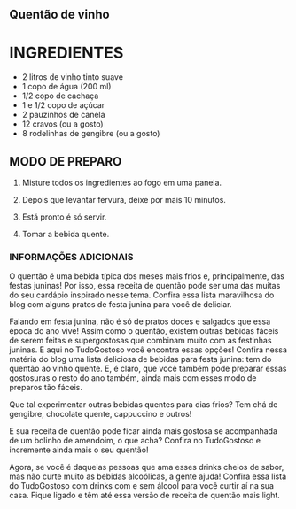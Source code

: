 ## Quentão de vinho

# INGREDIENTES

- 2 litros de vinho tinto suave
- 1 copo de água (200 ml)
- 1/2 copo de cachaça
- 1 e 1/2 copo de açúcar
- 2 pauzinhos de canela
- 12 cravos (ou a gosto)
- 8 rodelinhas de gengibre (ou a gosto)

## MODO DE PREPARO

1. Misture todos os ingredientes ao fogo em uma panela.

2. Depois que levantar fervura, deixe por mais 10 minutos.

3. Está pronto é só servir.

4. Tomar a bebida quente.

### INFORMAÇÕES ADICIONAIS

O quentão é uma bebida típica dos meses mais frios e, principalmente, das festas juninas! Por isso, essa receita de quentão pode ser uma das muitas do seu cardápio inspirado nesse tema. Confira essa lista maravilhosa do blog com alguns pratos de festa junina para você de deliciar. 

Falando em festa junina, não é só de pratos doces e salgados que essa época do ano vive! Assim como o quentão, existem outras bebidas fáceis de serem feitas e supergostosas que combinam muito com as festinhas juninas. E aqui no TudoGostoso você encontra essas opções! Confira nessa matéria do blog uma lista deliciosa de bebidas para festa junina: tem do quentão ao vinho quente. E, é claro, que você também pode preparar essas gostosuras o resto do ano também, ainda mais com esses modo de preparos tão fáceis. 

Que tal experimentar outras bebidas quentes para dias frios? Tem chá de gengibre, chocolate quente, cappuccino e outros!

E sua receita de quentão pode ficar ainda mais gostosa se acompanhada de um bolinho de amendoim, o que acha? Confira no TudoGostoso e incremente ainda mais o seu quentão! 

Agora, se você é daquelas pessoas que ama esses drinks cheios de sabor, mas não curte muito as bebidas alcoólicas, a gente ajuda! Confira essa lista do TudoGostoso com drinks com e sem álcool para você curtir aí na sua casa. Fique ligado e têm até essa versão de receita de quentão mais light. 
